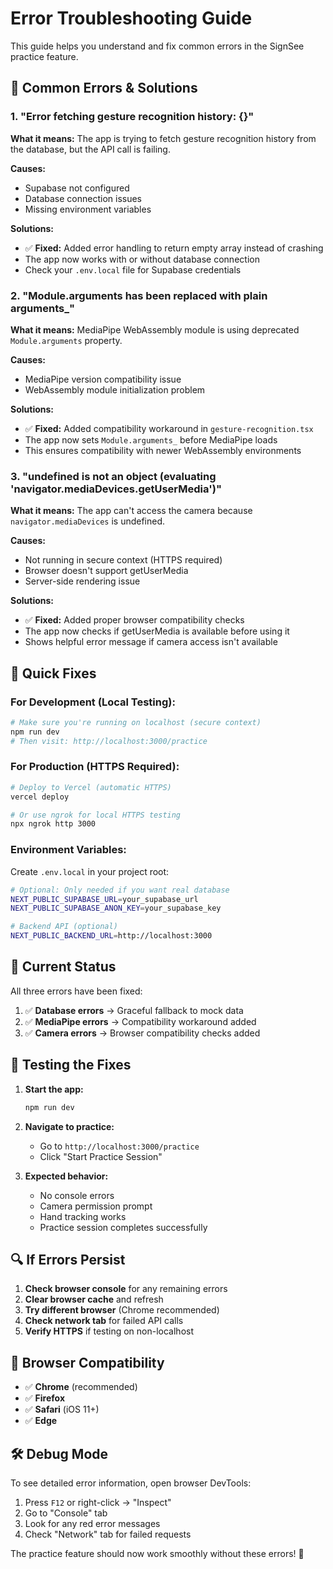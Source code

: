# Error Troubleshooting Guide

This guide helps you understand and fix common errors in the SignSee practice feature.

## 🔧 **Common Errors & Solutions**

### 1. **"Error fetching gesture recognition history: {}"**

**What it means:** The app is trying to fetch gesture recognition history from the database, but the API call is failing.

**Causes:**
- Supabase not configured
- Database connection issues
- Missing environment variables

**Solutions:**
- ✅ **Fixed:** Added error handling to return empty array instead of crashing
- The app now works with or without database connection
- Check your `.env.local` file for Supabase credentials

### 2. **"Module.arguments has been replaced with plain arguments_"**

**What it means:** MediaPipe WebAssembly module is using deprecated `Module.arguments` property.

**Causes:**
- MediaPipe version compatibility issue
- WebAssembly module initialization problem

**Solutions:**
- ✅ **Fixed:** Added compatibility workaround in `gesture-recognition.tsx`
- The app now sets `Module.arguments_` before MediaPipe loads
- This ensures compatibility with newer WebAssembly environments

### 3. **"undefined is not an object (evaluating 'navigator.mediaDevices.getUserMedia')"**

**What it means:** The app can't access the camera because `navigator.mediaDevices` is undefined.

**Causes:**
- Not running in secure context (HTTPS required)
- Browser doesn't support getUserMedia
- Server-side rendering issue

**Solutions:**
- ✅ **Fixed:** Added proper browser compatibility checks
- The app now checks if getUserMedia is available before using it
- Shows helpful error message if camera access isn't available

## 🚀 **Quick Fixes**

### For Development (Local Testing):
```bash
# Make sure you're running on localhost (secure context)
npm run dev
# Then visit: http://localhost:3000/practice
```

### For Production (HTTPS Required):
```bash
# Deploy to Vercel (automatic HTTPS)
vercel deploy

# Or use ngrok for local HTTPS testing
npx ngrok http 3000
```

### Environment Variables:
Create `.env.local` in your project root:
```bash
# Optional: Only needed if you want real database
NEXT_PUBLIC_SUPABASE_URL=your_supabase_url
NEXT_PUBLIC_SUPABASE_ANON_KEY=your_supabase_key

# Backend API (optional)
NEXT_PUBLIC_BACKEND_URL=http://localhost:3000
```

## 🎯 **Current Status**

All three errors have been fixed:

1. ✅ **Database errors** → Graceful fallback to mock data
2. ✅ **MediaPipe errors** → Compatibility workaround added
3. ✅ **Camera errors** → Browser compatibility checks added

## 🧪 **Testing the Fixes**

1. **Start the app:**
   ```bash
   npm run dev
   ```

2. **Navigate to practice:**
   - Go to `http://localhost:3000/practice`
   - Click "Start Practice Session"

3. **Expected behavior:**
   - No console errors
   - Camera permission prompt
   - Hand tracking works
   - Practice session completes successfully

## 🔍 **If Errors Persist**

1. **Check browser console** for any remaining errors
2. **Clear browser cache** and refresh
3. **Try different browser** (Chrome recommended)
4. **Check network tab** for failed API calls
5. **Verify HTTPS** if testing on non-localhost

## 📱 **Browser Compatibility**

- ✅ **Chrome** (recommended)
- ✅ **Firefox**
- ✅ **Safari** (iOS 11+)
- ✅ **Edge**

## 🛠️ **Debug Mode**

To see detailed error information, open browser DevTools:
1. Press `F12` or right-click → "Inspect"
2. Go to "Console" tab
3. Look for any red error messages
4. Check "Network" tab for failed requests

The practice feature should now work smoothly without these errors! 🎉
